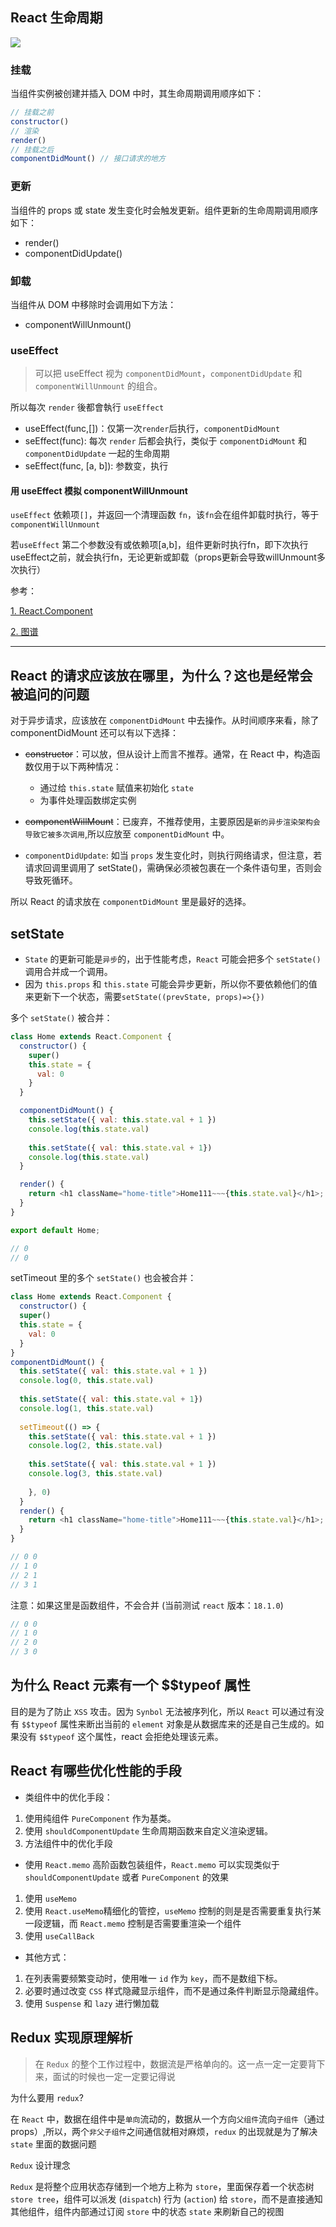 ## React 生命周期

![](img/a.jpg)

### 挂载

当组件实例被创建并插入 DOM 中时，其生命周期调用顺序如下：

```js
// 挂载之前
constructor() 
// 渲染
render()
// 挂载之后
componentDidMount() // 接口请求的地方
```

### 更新

当组件的 props 或 state 发生变化时会触发更新。组件更新的生命周期调用顺序如下：

- render()
- componentDidUpdate()

### 卸载

当组件从 DOM 中移除时会调用如下方法：

- componentWillUnmount()

### useEffect

> 可以把 useEffect 视为 `componentDidMount`，`componentDidUpdate` 和 `componentWillUnmount` 的组合。

所以每次 `render` 後都會執行 `useEffect`

- useEffect(func,[])：仅第一次`render`后执行，`componentDidMount`
- seEffect(func): 每次 `render` 后都会执行，类似于 `componentDidMount` 和 `componentDidUpdate` 一起的生命周期
- seEffect(func, [a, b]): 参数变，执行


#### 用 useEffect 模拟 componentWillUnmount 

 `useEffect` 依赖项`[]`，并返回一个清理函数 `fn`，该`fn`会在组件卸载时执行，等于 `componentWillUnmount`

若`useEffect` 第二个参数没有或依赖项[a,b]，组件更新时执行fn，即下次执行useEffect之前，就会执行fn，无论更新或卸载（props更新会导致willUnmount多次执行）



参考：

[1. React.Component](https://zh-hans.reactjs.org/docs/react-component.html)

[2. 图谱](https://projects.wojtekmaj.pl/react-lifecycle-methods-diagram/)

---

## React 的请求应该放在哪里，为什么？这也是经常会被追问的问题

对于异步请求，应该放在 `componentDidMount` 中去操作。从时间顺序来看，除了 componentDidMount 还可以有以下选择：

- ~~constructor~~：可以放，但从设计上而言不推荐。通常，在 React 中，构造函数仅用于以下两种情况：
  - 通过给 `this.state` 赋值来初始化 `state`
  - 为事件处理函数绑定实例

- ~~componentWillMount~~：已废弃，不推荐使用，主要原因是`新的异步渲染架构会导致它被多次调用`,所以应放至 `componentDidMount` 中。

- `componentDidUpdate`: 如当 `props` 发生变化时，则执行网络请求，但注意，若请求回调里调用了 setState()，需确保必须被包裹在一个条件语句里，否则会导致死循环。

所以 React 的请求放在 `componentDidMount` 里是最好的选择。


## setState
- `State` 的更新可能是`异步`的，出于性能考虑，`React` 可能会把多个 `setState()` 调用合并成一个调用。
- 因为 `this.props` 和 `this.state` 可能会异步更新，所以你不要依赖他们的值来更新下一个状态，需要`setState((prevState, props)=>{})`


多个 `setState()` 被合并：

```js
class Home extends React.Component {
  constructor() {
    super()
    this.state = {
      val: 0
    }
  }

  componentDidMount() {
    this.setState({ val: this.state.val + 1 }) 
    console.log(this.state.val)
    
    this.setState({ val: this.state.val + 1}) 
    console.log(this.state.val)
  }

  render() {
    return <h1 className="home-title">Home111~~~{this.state.val}</h1>;
  }
}

export default Home;

// 0
// 0
```
setTimeout 里的多个 `setState()` 也会被合并：

```js
class Home extends React.Component {
  constructor() {
  super()
  this.state = {
    val: 0
  }
}
componentDidMount() {
  this.setState({ val: this.state.val + 1 }) 
  console.log(0, this.state.val)
  
  this.setState({ val: this.state.val + 1}) 
  console.log(1, this.state.val)
  
  setTimeout(() => {
    this.setState({ val: this.state.val + 1 }) 
    console.log(2, this.state.val)
    
    this.setState({ val: this.state.val + 1 }) 
    console.log(3, this.state.val)
    
    }, 0)
  }
  render() {
    return <h1 className="home-title">Home111~~~{this.state.val}</h1>;
  }
}

// 0 0
// 1 0 
// 2 1
// 3 1
```
注意：如果这里是函数组件，不会合并 (当前测试 `react` 版本：`18.1.0`)

```js
// 0 0
// 1 0 
// 2 0
// 3 0
```

## 为什么 React 元素有一个 $$typeof 属性

目的是为了防止 `XSS` 攻击。因为 `Synbol` 无法被序列化，所以 `React` 可以通过有没有 `$$typeof` 属性来断出当前的 `element` 对象是从数据库来的还是自己生成的。如果没有 `$$typeof` 这个属性，react 会拒绝处理该元素。

## React 有哪些优化性能的手段

- 类组件中的优化手段：

1. 使用纯组件 `PureComponent` 作为基类。
2. 使用 `shouldComponentUpdate` 生命周期函数来自定义渲染逻辑。
3. 方法组件中的优化手段

- 使用 `React.memo` 高阶函数包装组件，`React.memo` 可以实现类似于 `shouldComponentUpdate` 或者 `PureComponent` 的效果
1. 使用 `useMemo`
2. 使用 `React.useMemo`精细化的管控，`useMemo` 控制的则是是否需要重复执行某一段逻辑，而 `React.memo` 控制是否需要重渲染一个组件
3. 使用 `useCallBack`

- 其他方式：

1. 在列表需要频繁变动时，使用唯一 `id` 作为 `key`，而不是数组下标。
2. 必要时通过改变 `CSS` 样式隐藏显示组件，而不是通过条件判断显示隐藏组件。
3. 使用 `Suspense` 和 `lazy` 进行懒加载

## Redux 实现原理解析

> 在 `Redux` 的整个工作过程中，数据流是严格单向的。这一点一定一定要背下来，面试的时候也一定一定要记得说

为什么要用 `redux`?

在 `React` 中，数据在组件中是`单向`流动的，数据从一个方向`父组件`流向`子组件`（通过 props）,所以，两个`非父子组件`之间通信就相对麻烦，`redux` 的出现就是为了解决 `state` 里面的数据问题

`Redux` 设计理念

`Redux` 是将整个应用状态存储到一个地方上称为 `store`，里面保存着一个状态树 `store tree`，组件可以派发 (`dispatch`) 行为 (`action`) 给 `store`，而不是直接通知其他组件，组件内部通过订阅 `store` 中的状态 `state` 来刷新自己的视图